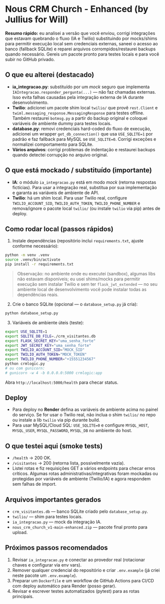 
# Nous CRM Church - Enhanced (by Jullius for Will)

**Resumo rápido:** eu analisei a versão que você enviou, corrigi integrações que estavam quebrando o fluxo (IA e Twilio) substituindo por mocks/shims para permitir execução local sem credenciais externas, saneei o acesso ao banco (fallback SQLite) e reparei arquivos corrompidos/restaurei backups quando necessário. Gereis um pacote pronto para testes locais e para você subir no GitHub privado.

## O que eu alterei (destacado)
- **ia_integracao.py**: substituído por um *mock* seguro que implementa `IAIntegracao.responder_pergunta(...)` — não faz chamadas externas. Isso evita falhas causadas pela integração externa de IA durante desenvolvimento.
- **Twilio**: adicionei um pacote shim local `twilio/` que provê `rest.Client` e `twiml.messaging_response.MessagingResponse` para testes offline. Também restaurei `botmsg.py` a partir do backup original e coloquei variáveis de ambiente dummy para testes locais.
- **database.py**: removi credenciais hard-coded do fluxo de execução, adicionei um wrapper `get_db_connection()` que usa `USE_SQLITE=1` por padrão e faz fallback para MySQL se `USE_SQLITE=0`. Corrigi exceções e normalizei comportamento para SQLite.
- **Vários arquivos**: corrigi problemas de indentação e restaurei backups quando detectei corrupção no arquivo original.

## O que está mockado / substituído (importante)
- **IA**: o módulo `ia_integracao.py` está em modo *mock* (retorna respostas fictícias). Para usar a integração real, substitua por sua implementação e garanta as variáveis de ambiente de API.
- **Twilio**: há um shim local. Para usar Twilio real, configure `TWILIO_ACCOUNT_SID`, `TWILIO_AUTH_TOKEN`, `TWILIO_PHONE_NUMBER` e remova/ignore o pacote local `twilio/` (ou instale `twilio` via pip) antes de deploy.

## Como rodar local (passos rápidos)
1. Instale dependências (repositório inclui `requirements.txt`, ajuste conforme necessário):
```bash
python -m venv .venv
source .venv/bin/activate
pip install -r requirements.txt
```
> Observação: no ambiente onde eu executei (sandbox), algumas libs não estavam disponíveis; eu usei shims/mocks para permitir execução sem instalar Twilio e sem ter `flask_jwt_extended` — no seu ambiente local de desenvolvimento você pode instalar todas as dependências reais.

2. Crie o banco SQLite (opcional — o `database_setup.py` já cria):
```bash
python database_setup.py
```

3. Variáveis de ambiente úteis (teste):
```bash
export USE_SQLITE=1
export SQLITE_DB_FILE=./crm_visitantes.db
export FLASK_SECRET_KEY="uma_senha_forte"
export JWT_SECRET_KEY="uma_senha_forte"
export TWILIO_ACCOUNT_SID="MOCK_SID"
export TWILIO_AUTH_TOKEN="MOCK_TOKEN"
export TWILIO_PHONE_NUMBER="+15551234567"
python crmlogic.py
# ou com gunicorn:
# gunicorn -w 4 -b 0.0.0.0:5000 crmlogic:app
```
Abra `http://localhost:5000/health` para checar status.

## Deploy
- Para deploy no **Render** defina as variáveis de ambiente acima no painel do serviço. Se for usar o Twilio real, não inclua o shim `twilio/` no repo ou instale a lib `twilio` via pip durante build.
- Para usar MySQL/Cloud SQL: `USE_SQLITE=0` e configure `MYSQL_HOST`, `MYSQL_USER`, `MYSQL_PASSWORD`, `MYSQL_DB` no ambiente do host.

## O que testei aqui (smoke tests)
- `/health` → 200 OK.
- `/visitantes` → 200 (retorna lista, possivelmente vazia).
- Listei rotas e fiz requisições GET a vários endpoints para checar erros críticos. Algumas rotas administrativas/integrativas foram mockadas ou protegidas por variáveis de ambiente (Twilio/IA) e agora respondem sem falhas de import.

## Arquivos importantes gerados
- `crm_visitantes.db` — banco SQLite criado pelo `database_setup.py`.
- `twilio/` — shim para testes locais.
- `ia_integracao.py` — mock da integração IA.
- `nous_crm_church_v1-main-enhanced.zip` — pacote final pronto para upload.

## Próximos passos recomendados
1. Revisar `ia_integracao.py` e conectar ao provedor real (rotacionar chaves e configurar via env vars).
2. Remover qualquer credencial do repositório e criar `.env.example` (já criei neste pacote um `.env.example`).
3. Preparar um `Dockerfile` e um workflow de GitHub Actions para CI/CD com deploy automático para Render (posso gerar).
4. Revisar e escrever testes automatizados (pytest) para as rotas principais.
